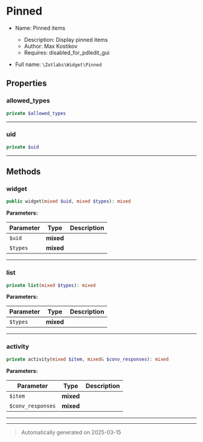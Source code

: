 
# Pinned

* Name: Pinned items
  * Description: Display pinned items
  * Author: Max Kostikov
  * Requires: disabled_for_pdledit_gui



* Full name: `\Zotlabs\Widget\Pinned`



## Properties


### allowed_types



```php
private $allowed_types
```






***

### uid



```php
private $uid
```






***

## Methods


### widget



```php
public widget(mixed $uid, mixed $types): mixed
```








**Parameters:**

| Parameter | Type | Description |
|-----------|------|-------------|
| `$uid` | **mixed** |  |
| `$types` | **mixed** |  |





***

### list



```php
private list(mixed $types): mixed
```








**Parameters:**

| Parameter | Type | Description |
|-----------|------|-------------|
| `$types` | **mixed** |  |





***

### activity



```php
private activity(mixed $item, mixed& $conv_responses): mixed
```








**Parameters:**

| Parameter | Type | Description |
|-----------|------|-------------|
| `$item` | **mixed** |  |
| `$conv_responses` | **mixed** |  |





***


***
> Automatically generated on 2025-03-15
